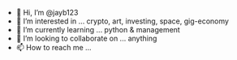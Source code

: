 - 👋 Hi, I’m @jayb123
- 👀 I’m interested in ... crypto, art, investing, space, gig-economy
- 🌱 I’m currently learning ... python & management
- 💞️ I’m looking to collaborate on ... anything
- 📫 How to reach me ...

<!---
jayb123/jayb123 is a ✨ special ✨ repository because its `README.md` (this file) appears on your GitHub profile.
You can click the Preview link to take a look at your changes.
--->
